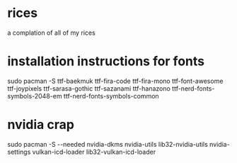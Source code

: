 # rices
a complation of all of my rices 

# installation instructions for fonts 
sudo pacman -S ttf-baekmuk ttf-fira-code ttf-fira-mono ttf-font-awesome ttf-joypixels ttf-sarasa-gothic ttf-sazanami ttf-hanazono ttf-nerd-fonts-symbols-2048-em ttf-nerd-fonts-symbols-common 

# nvidia crap 
sudo pacman -S --needed nvidia-dkms nvidia-utils lib32-nvidia-utils nvidia-settings vulkan-icd-loader lib32-vulkan-icd-loader
